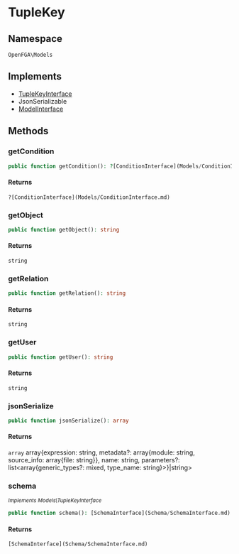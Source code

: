 # TupleKey


## Namespace
`OpenFGA\Models`

## Implements
* [TupleKeyInterface](Models/TupleKeyInterface.md)
* JsonSerializable
* [ModelInterface](Models/ModelInterface.md)

## Methods
### getCondition


```php
public function getCondition(): ?[ConditionInterface](Models/ConditionInterface.md)
```



#### Returns
`?[ConditionInterface](Models/ConditionInterface.md)` 

### getObject


```php
public function getObject(): string
```



#### Returns
`string` 

### getRelation


```php
public function getRelation(): string
```



#### Returns
`string` 

### getUser


```php
public function getUser(): string
```



#### Returns
`string` 

### jsonSerialize


```php
public function jsonSerialize(): array
```



#### Returns
`array` array{expression: string, metadata?: array{module: string, source_info: array{file: string}}, name: string, parameters?: list&lt;array{generic_types?: mixed, type_name: string}&gt;}|string&gt;

### schema

*<small>Implements Models\TupleKeyInterface</small>*  

```php
public function schema(): [SchemaInterface](Schema/SchemaInterface.md)
```



#### Returns
`[SchemaInterface](Schema/SchemaInterface.md)` 

